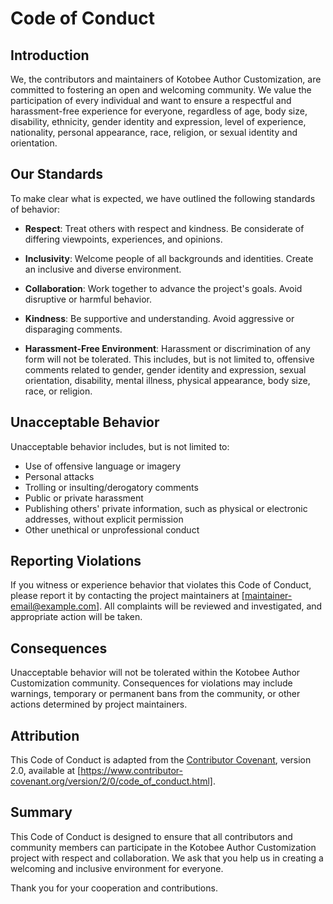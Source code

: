 # Code of Conduct

## Introduction

We, the contributors and maintainers of Kotobee Author Customization, are committed to fostering an open and welcoming community. We value the participation of every individual and want to ensure a respectful and harassment-free experience for everyone, regardless of age, body size, disability, ethnicity, gender identity and expression, level of experience, nationality, personal appearance, race, religion, or sexual identity and orientation.

## Our Standards

To make clear what is expected, we have outlined the following standards of behavior:

- **Respect**: Treat others with respect and kindness. Be considerate of differing viewpoints, experiences, and opinions.

- **Inclusivity**: Welcome people of all backgrounds and identities. Create an inclusive and diverse environment.

- **Collaboration**: Work together to advance the project's goals. Avoid disruptive or harmful behavior.

- **Kindness**: Be supportive and understanding. Avoid aggressive or disparaging comments.

- **Harassment-Free Environment**: Harassment or discrimination of any form will not be tolerated. This includes, but is not limited to, offensive comments related to gender, gender identity and expression, sexual orientation, disability, mental illness, physical appearance, body size, race, or religion.

## Unacceptable Behavior

Unacceptable behavior includes, but is not limited to:

- Use of offensive language or imagery
- Personal attacks
- Trolling or insulting/derogatory comments
- Public or private harassment
- Publishing others' private information, such as physical or electronic addresses, without explicit permission
- Other unethical or unprofessional conduct

## Reporting Violations

If you witness or experience behavior that violates this Code of Conduct, please report it by contacting the project maintainers at [maintainer-email@example.com]. All complaints will be reviewed and investigated, and appropriate action will be taken.

## Consequences

Unacceptable behavior will not be tolerated within the Kotobee Author Customization community. Consequences for violations may include warnings, temporary or permanent bans from the community, or other actions determined by project maintainers.

## Attribution

This Code of Conduct is adapted from the [Contributor Covenant](https://www.contributor-covenant.org), version 2.0, available at [https://www.contributor-covenant.org/version/2/0/code_of_conduct.html].

## Summary

This Code of Conduct is designed to ensure that all contributors and community members can participate in the Kotobee Author Customization project with respect and collaboration. We ask that you help us in creating a welcoming and inclusive environment for everyone.

Thank you for your cooperation and contributions.

